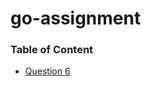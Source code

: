 # go-assignment

### Table of Content

- [Question 6](https://github.com/lohas1107/go-assignment/tree/main/6_tinder)
